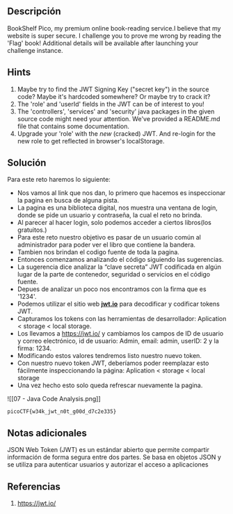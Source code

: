 ## **Descripción**
BookShelf Pico, my premium online book-reading service.I believe that my website is super secure. I challenge you to prove me wrong by reading the 'Flag' book!
Additional details will be available after launching your challenge instance.
## Hints
1. Maybe try to find the JWT Signing Key ("secret key") in the source code? Maybe it's hardcoded somewhere? Or maybe try to crack it?
2. The 'role' and 'userId' fields in the JWT can be of interest to you!
3. The 'controllers', 'services' and 'security' java packages in the given source code might need your attention. We've provided a README.md file that contains some documentation.
4. Upgrade your 'role' with the _new_ (cracked) JWT. And re-login for the new role to get reflected in browser's localStorage.
## **Solución** 
Para este reto haremos lo siguiente:
- Nos vamos al link que nos dan, lo primero que hacemos es inspeccionar la pagina en busca de alguna pista.
- La pagina es una biblioteca digital, nos muestra una ventana de login, donde se pide un usuario y contraseña, la cual el reto no brinda.
- Al parecer al hacer login, solo podemos acceder a ciertos libros(los gratuitos.)
- Para este reto nuestro objetivo es pasar de un usuario común al administrador para poder ver el libro que contiene la bandera.
- Tambien nos brindan el codigo fuente de toda la pagina.
- Entonces comenzamos analizando el código siguiendo las sugerencias.
- La sugerencia dice analizar la “clave secreta” JWT codificada en algún lugar de la parte de contenedor, seguridad o servicios en el código fuente.
- Depues de analizar un poco nos encontramos con la firma que es '1234'.
- Podemos utilizar el sitio web [**jwt.io**](https://jwt.io/) para decodificar y codificar tokens JWT.
- Capturamos los tokens con las herramientas de desarrollador: Aplication < storage < local storage.
- Los llevamos a https://jwt.io/ y cambiamos los campos de ID de usuario y correo electrónico, id de usuario: Admin, email: admin, userID: 2 y la firma: 1234.
- Modificando estos valores tendremos listo nuestro nuevo token.
- Con nuestro nuevo token JWT, deberíamos poder reemplazar esto fácilmente inspeccionando la página: Aplication < storage < local storage
- Una vez hecho esto solo queda refrescar nuevamente la pagina.

![[07 - Java Code Analysis.png]]

```
picoCTF{w34k_jwt_n0t_g00d_d7c2e335}
```

## **Notas adicionales**
JSON Web Token (JWT) es un estándar abierto que permite compartir información de forma segura entre dos partes. Se basa en objetos JSON y se utiliza para autenticar usuarios y autorizar el acceso a aplicaciones
## **Referencias**
1. https://jwt.io/